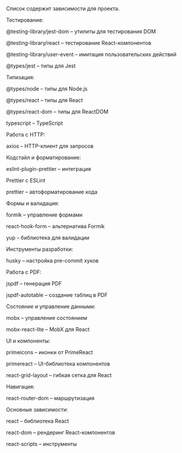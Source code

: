 Cписок содержит зависимости для проекта.

Тестирование:

@testing-library/jest-dom – утилиты для тестирования DOM

@testing-library/react – тестирование React-компонентов

@testing-library/user-event – имитация пользовательских действий

@types/jest – типы для Jest

Типизация:

@types/node – типы для Node.js

@types/react – типы для React

@types/react-dom – типы для ReactDOM

typescript – TypeScript

Работа с HTTP:

axios – HTTP-клиент для запросов

Кодстайл и форматирование:

eslint-plugin-prettier – интеграция

Prettier с ESLint

prettier – автоформатирование кода

Формы и валидация:

formik – управление формами

react-hook-form – альтернатива Formik

yup – библиотека для валидации

Инструменты разработки:

husky – настройка pre-commit хуков

Работа с PDF:

jspdf – генерация PDF

jspdf-autotable – создание таблиц в PDF

Состояние и управление данными:

mobx – управление состоянием

mobx-react-lite – MobX для React

UI и компоненты:

primeicons – иконки от PrimeReact

primereact – UI-библиотека компонентов

react-grid-layout – гибкая сетка для React

Навигация:

react-router-dom – маршрутизация

Основные зависимости:

react – библиотека React

react-dom – рендеринг React-компонентов

react-scripts – инструменты 